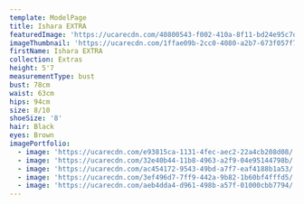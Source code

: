 ```yaml
---
template: ModelPage
title: Ishara EXTRA
featuredImage: 'https://ucarecdn.com/40800543-f002-410a-8f11-bd24e95c7d84/'
imageThumbnail: 'https://ucarecdn.com/1ffae09b-2cc0-4080-a2b7-673f057f754f/'
firstName: Ishara EXTRA
collection: Extras
height: 5'7
measurementType: bust
bust: 78cm
waist: 63cm
hips: 94cm
size: 8/10
shoeSize: '8'
hair: Black
eyes: Brown
imagePortfolio:
  - image: 'https://ucarecdn.com/e93815ca-1131-4fec-aec2-22a4cb208d08/'
  - image: 'https://ucarecdn.com/32e40b44-11b8-4963-a2f9-04e95144798b/'
  - image: 'https://ucarecdn.com/ac454172-9543-49bd-a7f7-eaf4188b1a53/'
  - image: 'https://ucarecdn.com/3ef496d7-7ff9-442a-9b82-1b60bf4fffd5/'
  - image: 'https://ucarecdn.com/aeb4dda4-d961-498b-a57f-01000cbb7794/'
---
```


